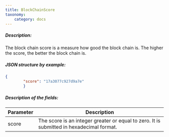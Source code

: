 ```yaml
---
title: BlockChainScore
taxonomy:
    category: docs
---
```


 
##### Description: 
The block chain score is a measure how good the block chain is. The higher the score, the better the block chain is.

 
##### JSON structure by example: 
```json
{
        "score": "17a3077c927d9a7e"
        }
``` 
##### Description of the fields: 

| Parameter | Description |
|------|------|
| score | The score is an integer greater or equal to zero. It is submitted in hexadecimal format. |

 
